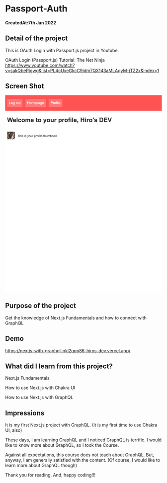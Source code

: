 # Passport-Auth

<h4>CreatedAt:7th Jan 2022</h4> 

## Detail of the project

This is OAuth Login with Passport.js project in Youtube.

OAuth Login (Passport.js) Tutorial: The Net Ninja
https://www.youtube.com/watch?v=sakQbeRjgwg&list=PL4cUxeGkcC9jdm7QX143aMLAqyM-jTZ2x&index=1

## Screen Shot
<img src="/server/images/desktop.png"/>

## Purpose of the project

Get the knowledge of Next.js Fundamentals and how to connect with GraphQL

## Demo

https://nextjs-with-graphql-nkl2qqn86-hiros-dev.vercel.app/

## What did I learn from this project?

<p>Next.js Fundamentals</p>
<p>How to use Next.js with Chakra UI</p>
<p>How to use Next.js with GraphQL</p>

## Impressions

It is my first Next.js project with GraphQL.
(It is my first time to use Chakra UI, also)

These days, I am learning GraphQL and I noticed GraphQL is terrific.
I would like to know more about GraphQL, so I took the Course.

Against all expectations, this course does not teach about GraphQL.
But, anyway, I am generally satisfied with the content.
(Of course, I would like to learn more about GraphQL though)

Thank you for reading. And, happy coding!!!
